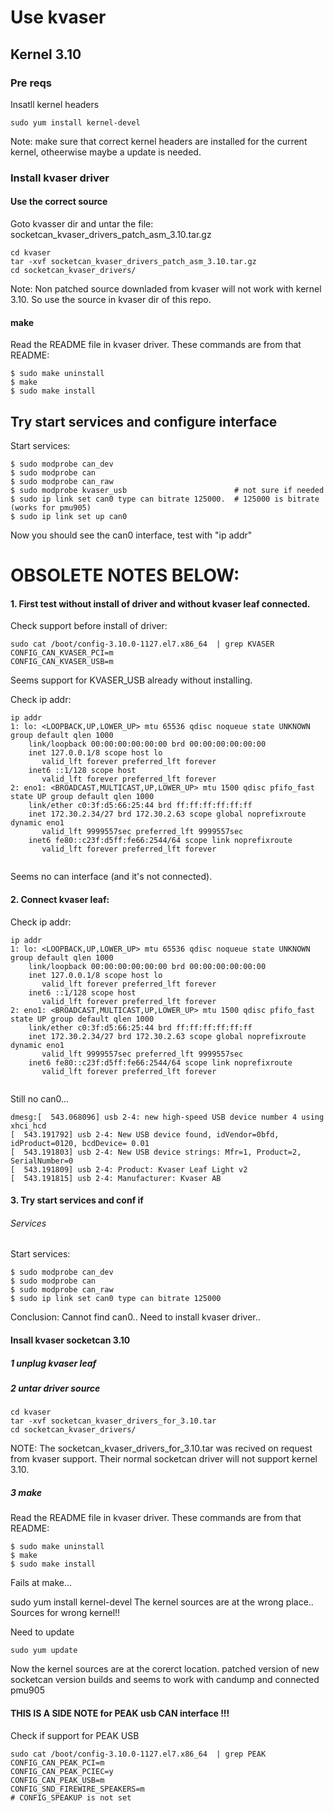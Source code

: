 # Use kvaser

## Kernel 3.10

### Pre reqs

Insatll kernel headers
```
sudo yum install kernel-devel
```
Note: make sure that correct kernel headers are installed for the current kernel, otheerwise maybe a update is needed.

### Install kvaser driver

#### Use the correct source
Goto kvasser dir and untar the file: socketcan_kvaser_drivers_patch_asm_3.10.tar.gz

``` 
cd kvaser
tar -xvf socketcan_kvaser_drivers_patch_asm_3.10.tar.gz 
cd socketcan_kvaser_drivers/
``` 
Note: Non patched source downladed from kvaser will not work with kernel 3.10. So use the source in kvaser dir of this repo. 

#### make 
Read the README file in kvaser driver.
These commands are from that README:
```
$ sudo make uninstall
$ make
$ sudo make install
```

## Try start services and configure interface

Start services:
```
$ sudo modprobe can_dev
$ sudo modprobe can
$ sudo modprobe can_raw
$ sudo modprobe kvaser_usb                        # not sure if needed
$ sudo ip link set can0 type can bitrate 125000.  # 125000 is bitrate (works for pmu905)
$ sudo ip link set up can0
``` 
Now you should see the can0 interface, test with "ip addr"



# OBSOLETE NOTES BELOW:
#### 1. First test without install of driver and without kvaser leaf connected.

Check support before install of driver:

``` 
sudo cat /boot/config-3.10.0-1127.el7.x86_64  | grep KVASER
CONFIG_CAN_KVASER_PCI=m
CONFIG_CAN_KVASER_USB=m
``` 

Seems support for KVASER_USB already without installing.

Check ip addr:
``` 
ip addr
1: lo: <LOOPBACK,UP,LOWER_UP> mtu 65536 qdisc noqueue state UNKNOWN group default qlen 1000
    link/loopback 00:00:00:00:00:00 brd 00:00:00:00:00:00
    inet 127.0.0.1/8 scope host lo
       valid_lft forever preferred_lft forever
    inet6 ::1/128 scope host 
       valid_lft forever preferred_lft forever
2: eno1: <BROADCAST,MULTICAST,UP,LOWER_UP> mtu 1500 qdisc pfifo_fast state UP group default qlen 1000
    link/ether c0:3f:d5:66:25:44 brd ff:ff:ff:ff:ff:ff
    inet 172.30.2.34/27 brd 172.30.2.63 scope global noprefixroute dynamic eno1
       valid_lft 9999557sec preferred_lft 9999557sec
    inet6 fe80::c23f:d5ff:fe66:2544/64 scope link noprefixroute 
       valid_lft forever preferred_lft forever


``` 
Seems no can interface (and it's not connected).

#### 2. Connect kvaser leaf:

Check ip addr:
``` 
ip addr
1: lo: <LOOPBACK,UP,LOWER_UP> mtu 65536 qdisc noqueue state UNKNOWN group default qlen 1000
    link/loopback 00:00:00:00:00:00 brd 00:00:00:00:00:00
    inet 127.0.0.1/8 scope host lo
       valid_lft forever preferred_lft forever
    inet6 ::1/128 scope host 
       valid_lft forever preferred_lft forever
2: eno1: <BROADCAST,MULTICAST,UP,LOWER_UP> mtu 1500 qdisc pfifo_fast state UP group default qlen 1000
    link/ether c0:3f:d5:66:25:44 brd ff:ff:ff:ff:ff:ff
    inet 172.30.2.34/27 brd 172.30.2.63 scope global noprefixroute dynamic eno1
       valid_lft 9999557sec preferred_lft 9999557sec
    inet6 fe80::c23f:d5ff:fe66:2544/64 scope link noprefixroute 
       valid_lft forever preferred_lft forever


``` 
Still no can0...

``` 
dmesg:[  543.068096] usb 2-4: new high-speed USB device number 4 using xhci_hcd
[  543.191792] usb 2-4: New USB device found, idVendor=0bfd, idProduct=0120, bcdDevice= 0.01
[  543.191803] usb 2-4: New USB device strings: Mfr=1, Product=2, SerialNumber=0
[  543.191809] usb 2-4: Product: Kvaser Leaf Light v2
[  543.191815] usb 2-4: Manufacturer: Kvaser AB

``` 


#### 3. Try start services and conf if

###### Services
Start services:
```
$ sudo modprobe can_dev
$ sudo modprobe can
$ sudo modprobe can_raw
$ sudo ip link set can0 type can bitrate 125000

```
Conclusion:
Cannot find can0.. Need to install kvaser driver..


#### Insall kvaser socketcan 3.10

##### 1 unplug kvaser leaf

##### 2 untar driver source
```
cd kvaser
tar -xvf socketcan_kvaser_drivers_for_3.10.tar 
cd socketcan_kvaser_drivers/
```

NOTE: The socketcan_kvaser_drivers_for_3.10.tar  was recived on request from kvaser support. Their normal socketcan driver will not support kernel 3.10.

##### 3 make 
Read the README file in kvaser driver.
These commands are from that README:
```
$ sudo make uninstall
$ make
$ sudo make install
```

Fails at make...

sudo  yum install kernel-devel
The kernel sources are at the wrong place.. Sources for wrong kernel!!

Need to update

``` 
sudo yum update
``` 
Now the kernel sources are at the corerct location. patched version of new socketcan version builds and seems to work with candump and connected pmu905

#### THIS IS A SIDE NOTE for PEAK usb CAN interface !!!

Check if support for PEAK USB
``` 
sudo cat /boot/config-3.10.0-1127.el7.x86_64  | grep PEAK
CONFIG_CAN_PEAK_PCI=m
CONFIG_CAN_PEAK_PCIEC=y
CONFIG_CAN_PEAK_USB=m
CONFIG_SND_FIREWIRE_SPEAKERS=m
# CONFIG_SPEAKUP is not set
``` 

